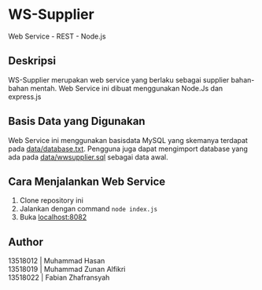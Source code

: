 # WS-Supplier
Web Service - REST - Node.js

## Deskripsi
WS-Supplier merupakan web service yang berlaku sebagai supplier bahan-bahan mentah. Web Service ini dibuat menggunakan Node.Js dan express.js

## Basis Data yang Digunakan
Web Service ini menggunakan basisdata MySQL yang skemanya terdapat pada [data/database.txt](../database.txt). Pengguna juga dapat mengimport database yang ada pada [data/wwsupplier.sql](../wwsupplier.sql) sebagai data awal.

## Cara Menjalankan Web Service
1. Clone repository ini
2. Jalankan dengan command `node index.js`
3. Buka [localhost:8082](http://localhost:8082)

## Author
13518012 | Muhammad Hasan \
13518019 | Muhammad Zunan Alfikri \
13518022 | Fabian Zhafransyah